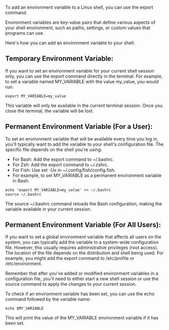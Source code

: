 To add an environment variable to a Linux shell, you can use the export command.

Environment variables are key-value pairs that define various aspects of your shell environment, such as paths, settings, or custom values that programs can use.

Here's how you can add an environment variable to your shell:

## Temporary Environment Variable:
If you want to set an environment variable for your current shell session only, you can use the export command directly in the terminal. For example, to set a variable named MY_VARIABLE with the value my_value, you would run:

```
export MY_VARIABLE=my_value
```

This variable will only be available in the current terminal session. Once you close the terminal, the variable will be lost.

## Permanent Environment Variable (For a User):
To set an environment variable that will be available every time you log in, you'll typically want to add the variable to your shell's configuration file. The specific file depends on the shell you're using:

- For Bash: Add the export command to ~/.bashrc.
- For Zsh: Add the export command to ~/.zshrc.
- For Fish: Use set -Ux in ~/.config/fish/config.fish.
- For example, to set MY_VARIABLE as a permanent environment variable in Bash:

```
echo 'export MY_VARIABLE=my_value' >> ~/.bashrc
source ~/.bashrc
```

The source ~/.bashrc command reloads the Bash configuration, making the variable available in your current session.

## Permanent Environment Variable (For All Users):
If you want to set a global environment variable that affects all users on the system, you can typically add the variable to a system-wide configuration file. However, this usually requires administrative privileges (root access). The location of the file depends on the distribution and shell being used.
For example, you might add the export command to /etc/profile or /etc/environment.

Remember that after you've added or modified environment variables in a configuration file, you'll need to either start a new shell session or use the source command to apply the changes to your current session.

To check if an environment variable has been set, you can use the echo command followed by the variable name:

```
echo $MY_VARIABLE
```

This will print the value of the MY_VARIABLE environment variable if it has been set.
